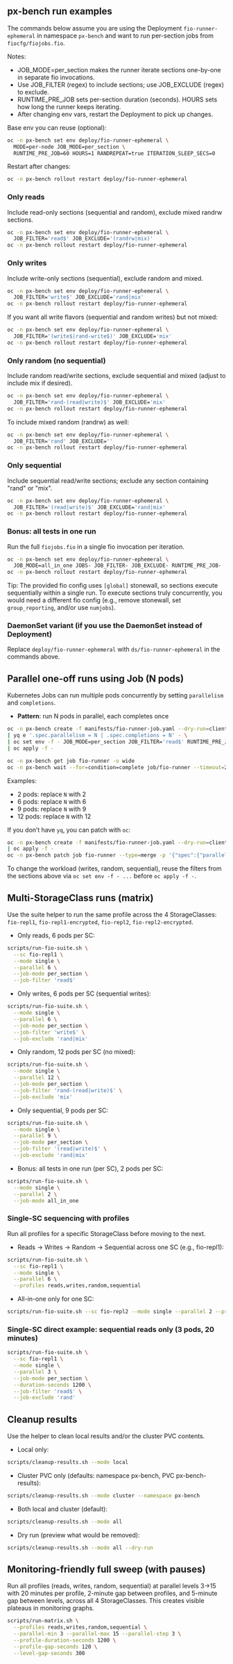 ## px-bench run examples

The commands below assume you are using the Deployment `fio-runner-ephemeral` in namespace `px-bench` and want to run per-section jobs from `fiocfg/fiojobs.fio`.

Notes:
- JOB_MODE=per_section makes the runner iterate sections one-by-one in separate fio invocations.
- Use JOB_FILTER (regex) to include sections; use JOB_EXCLUDE (regex) to exclude.
- RUNTIME_PRE_JOB sets per-section duration (seconds). HOURS sets how long the runner keeps iterating.
- After changing env vars, restart the Deployment to pick up changes.

Base env you can reuse (optional):
```bash
oc -n px-bench set env deploy/fio-runner-ephemeral \
  MODE=per-node JOB_MODE=per_section \
  RUNTIME_PRE_JOB=60 HOURS=1 RANDREPEAT=true ITERATION_SLEEP_SECS=0
```

Restart after changes:
```bash
oc -n px-bench rollout restart deploy/fio-runner-ephemeral
```

### Only reads
Include read-only sections (sequential and random), exclude mixed randrw sections.
```bash
oc -n px-bench set env deploy/fio-runner-ephemeral \
  JOB_FILTER='read$' JOB_EXCLUDE='(randrw|mix)'
oc -n px-bench rollout restart deploy/fio-runner-ephemeral
```

### Only writes
Include write-only sections (sequential), exclude random and mixed.
```bash
oc -n px-bench set env deploy/fio-runner-ephemeral \
  JOB_FILTER='write$' JOB_EXCLUDE='rand|mix'
oc -n px-bench rollout restart deploy/fio-runner-ephemeral
```

If you want all write flavors (sequential and random writes) but not mixed:
```bash
oc -n px-bench set env deploy/fio-runner-ephemeral \
  JOB_FILTER='(write$|rand-write$)' JOB_EXCLUDE='mix'
oc -n px-bench rollout restart deploy/fio-runner-ephemeral
```

### Only random (no sequential)
Include random read/write sections, exclude sequential and mixed (adjust to include mix if desired).
```bash
oc -n px-bench set env deploy/fio-runner-ephemeral \
  JOB_FILTER='rand-(read|write)$' JOB_EXCLUDE='mix'
oc -n px-bench rollout restart deploy/fio-runner-ephemeral
```

To include mixed random (randrw) as well:
```bash
oc -n px-bench set env deploy/fio-runner-ephemeral \
  JOB_FILTER='rand' JOB_EXCLUDE=''
oc -n px-bench rollout restart deploy/fio-runner-ephemeral
```

### Only sequential
Include sequential read/write sections; exclude any section containing "rand" or "mix".
```bash
oc -n px-bench set env deploy/fio-runner-ephemeral \
  JOB_FILTER='(read|write)$' JOB_EXCLUDE='rand|mix'
oc -n px-bench rollout restart deploy/fio-runner-ephemeral
```

### Bonus: all tests in one run
Run the full `fiojobs.fio` in a single fio invocation per iteration.
```bash
oc -n px-bench set env deploy/fio-runner-ephemeral \
  JOB_MODE=all_in_one JOBS- JOB_FILTER- JOB_EXCLUDE- RUNTIME_PRE_JOB-
oc -n px-bench rollout restart deploy/fio-runner-ephemeral
```

Tip: The provided fio config uses `[global]` stonewall, so sections execute sequentially within a single run. To execute sections truly concurrently, you would need a different fio config (e.g., remove stonewall, set `group_reporting`, and/or use `numjobs`).

### DaemonSet variant (if you use the DaemonSet instead of Deployment)
Replace `deploy/fio-runner-ephemeral` with `ds/fio-runner-ephemeral` in the commands above.

## Parallel one-off runs using Job (N pods)

Kubernetes Jobs can run multiple pods concurrently by setting `parallelism` and `completions`.

- **Pattern**: run N pods in parallel, each completes once
```bash
oc -n px-bench create -f manifests/fio-runner-job.yaml --dry-run=client -o yaml \
| yq e '.spec.parallelism = N | .spec.completions = N' - \
| oc set env -f - JOB_MODE=per_section JOB_FILTER='read$' RUNTIME_PRE_JOB=60 HOURS=1 \
| oc apply -f -

oc -n px-bench get job fio-runner -o wide
oc -n px-bench wait --for=condition=complete job/fio-runner --timeout=2h
```

Examples:
- 2 pods: replace `N` with 2
- 6 pods: replace `N` with 6
- 9 pods: replace `N` with 9
- 12 pods: replace `N` with 12

If you don’t have `yq`, you can patch with `oc`:
```bash
oc -n px-bench create -f manifests/fio-runner-job.yaml --dry-run=client -o yaml \
| oc apply -f -
oc -n px-bench patch job fio-runner --type=merge -p '{"spec":{"parallelism":N,"completions":N}}'
```

To change the workload (writes, random, sequential), reuse the filters from the sections above via `oc set env -f - ...` before `oc apply -f -`.

## Multi-StorageClass runs (matrix)

Use the suite helper to run the same profile across the 4 StorageClasses: `fio-repl1`, `fio-repl1-encrypted`, `fio-repl2`, `fio-repl2-encrypted`.

- Only reads, 6 pods per SC:
```bash
scripts/run-fio-suite.sh \
  --sc fio-repl1 \
  --mode single \
  --parallel 6 \
  --job-mode per_section \
  --job-filter 'read$'
```

- Only writes, 6 pods per SC (sequential writes):
```bash
scripts/run-fio-suite.sh \
  --mode single \
  --parallel 6 \
  --job-mode per_section \
  --job-filter 'write$' \
  --job-exclude 'rand|mix'
```

- Only random, 12 pods per SC (no mixed):
```bash
scripts/run-fio-suite.sh \
  --mode single \
  --parallel 12 \
  --job-mode per_section \
  --job-filter 'rand-(read|write)$' \
  --job-exclude 'mix'
```

- Only sequential, 9 pods per SC:
```bash
scripts/run-fio-suite.sh \
  --mode single \
  --parallel 9 \
  --job-mode per_section \
  --job-filter '(read|write)$' \
  --job-exclude 'rand|mix'
```

- Bonus: all tests in one run (per SC), 2 pods per SC:
```bash
scripts/run-fio-suite.sh \
  --mode single \
  --parallel 2 \
  --job-mode all_in_one
```

### Single-SC sequencing with profiles
Run all profiles for a specific StorageClass before moving to the next.

- Reads → Writes → Random → Sequential across one SC (e.g., fio-repl1):
```bash
scripts/run-fio-suite.sh \
  --sc fio-repl1 \
  --mode single \
  --parallel 6 \
  --profiles reads,writes,random,sequential
```

- All-in-one only for one SC:
```bash
scripts/run-fio-suite.sh --sc fio-repl2 --mode single --parallel 2 --profiles all_in_one
```

### Single-SC direct example: sequential reads only (3 pods, 20 minutes)
```bash
scripts/run-fio-suite.sh \
  --sc fio-repl1 \
  --mode single \
  --parallel 3 \
  --job-mode per_section \
  --duration-seconds 1200 \
  --job-filter 'read$' \
  --job-exclude 'rand'
```

## Cleanup results

Use the helper to clean local results and/or the cluster PVC contents.

- Local only:
```bash
scripts/cleanup-results.sh --mode local
```

- Cluster PVC only (defaults: namespace px-bench, PVC px-bench-results):
```bash
scripts/cleanup-results.sh --mode cluster --namespace px-bench
```

- Both local and cluster (default):
```bash
scripts/cleanup-results.sh --mode all
```

- Dry run (preview what would be removed):
```bash
scripts/cleanup-results.sh --mode all --dry-run
```

## Monitoring-friendly full sweep (with pauses)

Run all profiles (reads, writes, random, sequential) at parallel levels 3→15 with 20 minutes per profile, 2-minute gap between profiles, and 5-minute gap between levels, across all 4 StorageClasses. This creates visible plateaus in monitoring graphs.

```bash
scripts/run-matrix.sh \
  --profiles reads,writes,random,sequential \
  --parallel-min 3 --parallel-max 15 --parallel-step 3 \
  --profile-duration-seconds 1200 \
  --profile-gap-seconds 120 \
  --level-gap-seconds 300
```


